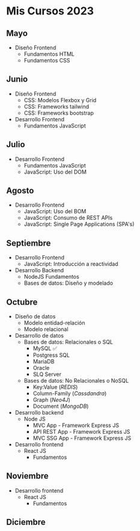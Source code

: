 # Mis Cursos 2023

## Mayo
- Diseño Frontend
   - Fundamentos HTML 
   - Fundamentos CSS 

## Junio
- Diseño Frontend
   - CSS: Modelos Flexbox y Grid
   - CSS: Frameworks tailwind
   - CSS: Frameworks bootstrap
- Desarrollo Frontend
   - Fundamentos JavaScript

## Julio
- Desarrollo Frontend
   - Fundamentos JavaScript
   - JavaScript: Uso del DOM

## Agosto
- Desarrollo Frontend
   - JavaScript: Uso del BOM
   - JavaScript: Consumo de REST APIs
   - JavaScript: Single Page Applications (SPA's)

## Septiembre
- Desarrollo Frontend
   - JavaScript: Introducción a reactividad
- Desarrollo Backend
   - NodeJS Fundamentos
   - Bases de datos: Diseño y modelado

## Octubre
- Diseño de datos
   - Modelo entidad-relación
   - Modelo relacional
- Desarrollo de datos
   - Bases de datos: Relacionales o SQL
      - MySQL ✅
      - Postgress SQL
      - MariaDB
      - Oracle
      - SLQ Server
   - Bases de datos: No Relacionales o NoSQL
      - Key:Value (_REDIS_)
      - Column-Family (_Cassdandra_)
      - Graph (_Neo4J_)
      - Document (_MongoDB_)
 - Desarrollo backend
   - Node JS
      - MVC App - Framework Express JS
      - API REST App - Framework Express JS
      - MVC SSG App - Framework Express JS
- Desarrollo frontend
   - React JS
      - Fundamentos        
 
## Noviembre
- Desarrollo frontend
   - React JS
      - Fundamentos 

## Diciembre
